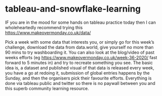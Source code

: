 # tableau-and-snowflake-learning



IF you are in the mood for some hands on tableau practice today then I can wholeheartedly recommend trying this https://www.makeovermonday.co.uk/data/


Pick a week with some data that interests you, or simply go for this week’s challenge, download the data from data.world, give yourself no more than 90 mins to try washboarding it. You can also look at the blog/video of past weeks efforts (eg https://www.makeovermonday.co.uk/week-36-2020/ fast forward to 5 minutes in) and try to recreate something you see. The basic idea is, a dataset and published visual of that data is released every week, you have a go at redoing it, submission of global entries happens by the Sunday, and then the organisers pick their favourite efforts. Everything is done via tableau public and twitter so there is no paywall between you and this superb community learning resource. 

